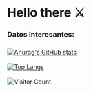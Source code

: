 <h1>Hello there ⚔️

<!--
**Deloz09/Deloz09** is a ✨ _special_ ✨ repository because its `README.md` (this file) appears on your GitHub profile.

Here are some ideas to get you started:

- 🔭 I’m currently working on ...
- 🌱 I’m currently learning ...
- 👯 I’m looking to collaborate on ...
- 🤔 I’m looking for help with ...
- 💬 Ask me about ...
- 📫 How to reach me: ...
- 😄 Pronouns: ...
- ⚡ Fun fact: ...
-->
### Datos Interesantes:
  ### 

[![Anurag's GitHub stats](https://github-readme-stats.vercel.app/api?username=Deloz09)](https://github.com/anuraghazra/github-readme-stats)
<br>
  <br>
[![Top Langs](https://github-readme-stats.vercel.app/api/top-langs/?username=Deloz09&layout=compact)](https://github.com/anuraghazra/github-readme-stats)
<br>
  <br>
![Visitor Count](https://profile-counter.glitch.me/{Deloz09}/count.svg)
